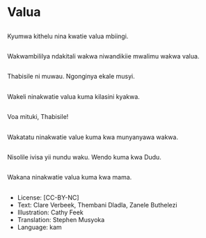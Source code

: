 # Valua

##
Kyumwa kithelu nina
kwatie valua mbiingi.

##
Wakwambililya ndakitali
wakwa niwandikiie
mwalimu wakwa valua.

##
Thabisile ni muwau.
Ngonginya ekale musyi.

##
Wakeli ninakwatie valua
kuma kilasini kyakwa.

##
Voa mituki, Thabisile!

##
Wakatatu ninakwatie
value kuma kwa
munyanyawa wakwa.

##
Nisolile ivisa yii nundu
waku.
Wendo kuma kwa Dudu.

##
Wakana ninakwatie
valua kuma kwa mama.

##
* License: [CC-BY-NC]
* Text: Clare Verbeek, Thembani Dladla, Zanele Buthelezi
* Illustration: Cathy Feek
* Translation: Stephen Musyoka
* Language: kam
